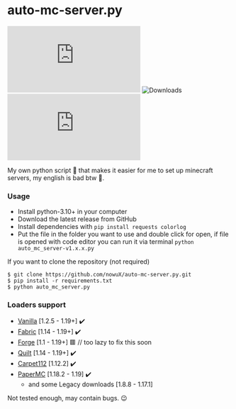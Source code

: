 # auto-mc-server.py

[![Tag](https://img.shields.io/github/v/tag/nowuX/auto-mc-server.py)](https://github.com/nowuX/auto-mc-server.py/releases)
![Downloads](https://img.shields.io/github/downloads/nowuX/auto-mc-server.py/total)
[![License](https://img.shields.io/github/license/nowuX/auto-mc-server.py)](https://opensource.org/licenses/MIT)

My own python script 🐍 that makes it easier for me to set up minecraft servers, my english is bad btw 🤖.

### Usage

- Install python-3.10+ in your computer
- Download the latest release from GitHub
- Install dependencies with `pip install requests colorlog`
- Put the file in the folder you want to use and double click for open, if file is opened with code editor you can run
  it via terminal `python auto_mc_server-v1.x.x.py`

If you want to clone the repository (not required)

```shell
$ git clone https://github.com/nowuX/auto-mc-server.py.git
$ pip install -r requirements.txt
$ python auto_mc_server.py
```

### Loaders support

- [Vanilla](https://www.minecraft.net/) [1.2.5 - 1.19+] ✔️
- [Fabric](https://fabricmc.net/) [1.14 - 1.19+] ✔️
- [Forge](https://github.com/MinecraftForge/MinecraftForge) [1.1 - 1.19+] 🟥 // too lazy to fix this soon
- [Quilt](https://quiltmc.org/) [1.14 - 1.19+] ✔️
- [Carpet112](https://github.com/gnembon/carpetmod112) [1.12.2] ✔️
- [PaperMC](https://papermc.io/) [1.18.2 - 1.19] ✔️
  - and some Legacy downloads [1.8.8 - 1.17.1]

Not tested enough, may contain bugs. 😉
